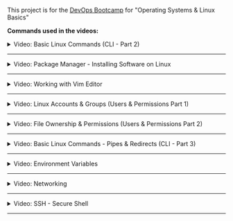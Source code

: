 This project is for the [DevOps Bootcamp](https://www.techworld-with-nana.com/devops-bootcamp) for "Operating Systems & Linux Basics"



**Commands used in the videos:**

<details>
<summary>Video: Basic Linux Commands (CLI - Part 2)</summary>
<br />

General Operations:
- `clear` = Clears the terminal

Directory Operatings:
- `pwd` = Show current directory. Example Output: `/home/nana`
- `ls` = List folders and files. Example Output: `Desktop  Downloads  Pictures  Documents`
- `cd [dirname]` = Change directory to [dir]
- `mkdir [dirname]` = Make directory [dirname]
- `cd ..` = Go up a directory

File Operations:
- `touch [filename]` = Create [filename]
- `rm [filename]` = Delete [filename]
- `rm -r [dirname]` = Delete a non-empty directory and all the files in it
- `rm -d [dirname]` or `rmdir [dirname]` = Delete an empty directory

Navigating in the File System:
- `cd usr/local/bin` = Navigate multiple dirs (relative path - relative to current dir). Move to bin directory
- `cd ../..` = Move up 2 hierarchies, so go to 'usr' directory
- `cd /usr` = Alternative to go to 'usr' directly (absolute path)
- `cd [absolute path]` = Move to any location by providing the full path
- `cd /home/nana` = Go to my home directory (absolute path)
- `cd ~` = Shortcut alternative to go to home directory
- `ls /etc/network` = List folders and files of 'network' directory

More File and Directory Operations
- `mv [filename] [new_filename]` = Rename the file to a new file name
- `cp -r [dirname] [new_dirname]` = Copy dirname to new_dirname recursively meaning including the files
- `cp [filename] [new_filename]` = Copy filename to new_filename

Some more useful commands
- `ls -R [dirname]` = Show dirs and files but also sub dirs and files
- `history` = Gives a list of all past commands typed in the current terminal session
- `history 20` = Show list of last 20 commands
- `CTRL + r` = Search history
- `CTRL + c` = Stop current command
- `CTRL + SHIFT + v` = Paste copied text into terminal
- `ls -a` = See hidden files too
- `cat [filename]` = Display the file content
- `cat .bash_history` = Example 1: Display the file content
- `cat Documents/java-app/Readme.md` = Example 2: Display the file content
 
Display OS Information
- `uname -a` = Show system and kernel
- `cat /etc/os-release` =  Show OS information
- `lscpu` = Display hardware information, e.g. how many CPU you have etc.
- `lsmem` = Display memory information

Execute commands as superuser
- `sudo [some command]` = Allows regular users to run programs with the security privileges of the superuser or root
- `su - admin` = Switch from nana user to admin
</details>

******

<details>
<summary>Video: Package Manager - Installing Software on Linux</summary>
<br />

APT Package Manager:
- `sudo apt search [package_name]` = Search for a given package
- `sudo apt install [package_name]` = Install a given package
- `sudo apt install [package_name] [package_name2]` = Install multiple packages with one command
- `sudo apt remove [package_name]` = Remove installed package
- `sudo apt update` = Updates the package index. Pulls the latest change sfrom the APT repositories

APT-GET Package Manager:
- `sudo apt-get install [package_name]` = Install package with apt-get package manager

SNAP Package Manager:
- `sudo snap install [package_name]` = Install a given package


</details>

******

<details>
<summary>Video: Working with Vim Editor</summary>
<br />

Install Vim, if it's not available:
- `sudo apt install vim` = Search for a given package

There are 2 Modes:
- Command Mode: default mode, everything is interpreted as a command
- Insert Mode: Allows to enter text

Vim Commands:
- `vim [filename]` = Open file with Vim
- `Press i key` = Switch to Insert Mode
- `Press esc key` = Switch to Command Mode
- `Type :wq` = Write File to disk and quit Vim
- `Type :q!` = Quit Vim without saving the changes
- `Type dd` = Delete entire line
- `Type d10` = Delete next 10 lines
- `Type u` = Undo
- `Type A` = Jump to end of line and switch to insert mode
- `Type 0` = Jump to start of the line
- `Type $` = Jump to end of the line
- `Type 12G` = Go to line 12
- `Type 16G` = Go to line 16
- `Type /pattern` = Search for pattern, e.g. `/nginx`
    - `Type n` = Jump to next match
    - `Type N` = Search in opposite direction
- `Type :%s/old/new` = Replace 'old' with 'new' throughout the file

</details>

******


<details>
<summary>Video: Linux Accounts & Groups (Users & Permissions Part 1)</summary>
 <br />

**Locations of Access Control Files:**
- /etc/passwd
- /etc/shadow
- /etc/group
<!-- -->
- `sudo adduser [username]` = Create a new user
- `sudo passwd [username]` = Change password of a user
- `su - [username]` = Login as username ('su' = short for substitute or switch user)
- `su -` = Login as root
<!-- -->
- `sudo groupadd [groupname]` = Create new group (System assigns next available GID)
- `sudo adduser [username]` = Switch to Insert Mode

**Note 2 different User/Group commands:**<br />
`adduser`, `addgroup`, `deluser`,  `delgroup` = interactive, more user friendly commands<br />
`useradd`, `groupadd`,  `userdel`,  `groupdel` = low-level utilities, more infos need provided by yourself

- `sudo usermod [OPTIONS] [username]` = Modify a user account
- `sudo usermod -g devops tom` = Assign 'devops' as the primary group for 'tom' user
- `sudo delgroup tom` = Removes group 'tom'
- `groups` = Display groups the current logged in user belongs to
- `groups [username]` = Display groups of the given username
- `sudo useradd -G devops nicole` = Create 'nicole' user and add nicole to 'devops' group (-G = secondary group, not primary)
- `sudo gpasswd -d nicole devops` = Removes user 'nicole' from group 'devops'

</details>

******

<details>
<summary>Video: File Ownership & Permissions (Users & Permissions Part 2)</summary>
 <br />

- `ls -l` = Print files in a long listing format, you can see ownership and permissions of the file

**Ownership:**
- `sudo chown [username]:[groupname] [filename]` = Change ownership
- `sudo chown tom:admin test.txt` = Change ownership of 'test.txt' file to 'tom' and group 'admin'
- `sudo chown admin test.txt` = Change ownership of 'test.txt' 'admin' user
- `sudo chgrp devops test.txt` = Make 'devops' group owner of test.txt file

**Possible File Permissions (Symbolic):**
- r = Read
- w = Write
- x = Execute
- '-' = No permission

**Change File Permissions for different owners**

File Permissions can be changed for:
- u = Owner
- g = Group
- o = Other (all other users)

Minus (-) removes the permission
- `sudo chmod -x api` = Takes 'execute' permission away for 'api' folder from all owners
- `sudo chmod g-w config.yaml` = Takes 'write' permission away for 'config.yaml' file from the group 

Plus (+) adds permission
- `sudo chmod g+x config.yaml` = Add 'execute' permission for 'config.yaml' file to the group 
- `sudo chmod u+x script.sh` = Add 'execute' permission for 'script.sh' file to the user 
- `sudo chmod o+x script.sh` = Add 'execute' permission for 'script.sh' file to other 

Change multiple permissions for an owner
- `sudo chmod g=rwx config.yaml` = Assign 'read write execute' permissions to the group
- `sudo chmod g=r-- config.yaml` = Assign only 'read' permission to the group

Changing permissions with numeric values

_Set permissions for all owners with 3 digits, 1 digit for each owner_ [Absolute vs Symbolic Mode](https://docs.oracle.com/cd/E19455-01/805-7229/6j6q8svd8/)

- 0 = No permission
- 1 = Execute
- 2 = Write
- 3 = Execute + Write
- 4 = Read
- 5 = Read + Execute
- 6 = Read + Write
- 7 = Read + Write + Execute
<!-- -->
- `sudo chmod 777 script.sh` = rwx (Read, Write and Execute) permission for everyone for file 'script.sh'
- `sudo chmod 740 script.sh` = Give user all permissions (7), give group only read permission (4), give other no permission (0)


</details>

******

<details>
<summary>Video: Basic Linux Commands - Pipes & Redirects (CLI - Part 3)</summary>
<br />

**Pipe & Less:**

Pipe Command:
- `|` = Pipe command = Pipes the output of the previous command as an input to the next command

Less Command:
- `less [filename]` = Displays the contents of a file or a command output, one page at a time. And allows to navigate forward and backward through the file

Different piping examples/use cases:
- `cat /var/log/syslog | less` = Pipes the output of 'syslog' file to less program.
- `ls /usr/bin | less` = Pipes the output of ls command to less program.
- `history | less` = Pipes the output of history command to less program.

**Pipe & Grep:**

Grep Command:
- `grep [pattern]` = Searches for a particular pattern of characters and displays all lines that contain that pattern

More piping examples/use cases:
- `history | grep sudo` = Look for any commands of history commands, which have 'sudo' word in it
- `history | grep "sudo chmod"` = Look for any commands of history commands, which have 'sudo chmod' phrase in it
- `history | grep sudo | less` = History output will pass output to grep and filter for 'sudo' and this output will again be piped or passed to less program
- `ls /usr/bin/ | grep java` = Filter ls output for java
- `cat Documents/java-app/config.yaml | grep ports` = See all 'ports' occurences in config.yaml file

**Redirects in Linux:**
- `>` = Redirect Operator = Takes the output from the previous command and sends it to a file that you give

Different redirects examples/use cases:
- `history | grep sudo > sudo-commands.txt` = Redirect output into a 'sudo-commands.txt' file
- `cat sudo-commands.txt > sudo-rm-commands.txt` = Redirect output of 'sudo-commands.txt' file into 'sudo-rm-commands.txt' file
- `history | grep rm > sudo-rm-commands.txt` = Redirect output of filtered history commands into existing 'sudo-rm-commands.txt' file. Note: Contents of file will be _overwritten_
- `history | grep rm >> sudo-rm-commands.txt` = Redirect output of filtered history commands into existing 'sudo-rm-commands.txt' file. Note: Contents of file will be _appended_

</details>

******

<details>
<summary>Video: Environment Variables</summary>
<br />

_Variables store information. Environment variables are available for the whole environment._
_An environment variable consists of _name=value_ pair._

Existing Environment Variables:
- `SHELL=/bin/bash`= default shell program, in this case bash
- `HOME=/home/nana`= current user's home directory
- `USER=nana` = currently logged in user
<!-- -->
- `printenv` = List all environment variables
- `printenv | less` = List all environment variables with less program
- `printenv [environment variable]` = Display value of given environment variable, e.g. `printenv USER`
- `printenv | grep USER` = Filter environment variables, which have 'USER' in the name
<!-- -->
- `echo $USER` = Print value of USER environment variable

Create own Environment Variables:
- `export DB_USERNAME=dbuser` = Set environment variable 'DB_USERNAME' with value 'dbuser'
- `export DB_PASSWORD=secretpwdvalue` = Set environment variable 'DB_PASSWORD' with value 'secretpwdvalue'
- `export DB_NAME=mydb` = Set environment variable 'DB_NAME' with value 'mydb'
- `printenv | grep DB` = Filter environment variables for 'DB' characters
- `export DB_NAME=newdbname` = Set environment variable 'DB_NAME' to new value 'newdbname'

Delete Environment Variables:
- `unset DB_NAME` = Delete variable with name 'DB_NAME'

Persisting Environment Variables with shell specific configuration file:
_Environment variables set in terminal are only available in the current terminal session._

Add environment variables to the '~/.bashrc' file or your specific shell 'rc' file. Variables set in this file are loaded whenever a bash login shell is entered.
- `export DB_USERNAME=dbuser`
- `export DB_PASSWORD=secretvl`
- `export DB_NAME=mydb`
In terminal again:
- `source ~/.bashcrc` = Load the new env vars into the current shell session

Persisting Environment Variables system wide:
- ~./bashrc = user specific
- /etc/environment = system wide, meaning all users will have access to the variables

PATH Environment Variable:
- `PATH=/usr/local/sbin:/usr/local/bin:/usr/sbin:/usr/bin:/sbin:/bin` = List of directories to executible files, separated by ':'. Tells the shell which directories to ssearch for the executable in response to our executed command
- `PATH=$PATH:/home/nana` = Appending /home/nana folder to the existing $PATH value


</details>

******

<details>
<summary>Video: Networking</summary>
<br />

Useful Networking Commands:
- `ip`= one of the basic commands. For setting up new systems and assigning IPs to troubleshooting existing systems. Can show address information, manipulate routing, plus display network various devices, interfaces, and tunnels.
- `ifconfig`= for configuring and troubleshooting networks. It has since been replaced by the `ip` command
- `netstat`= tool for printing network connections, routing tables, interface statistics, masquerade connections, and multicast memberships
- `ps aux` =
  - ps = displays information about a selection of the active processes
  - a = show processes for all users
  - u = display the process's user/owner
  - x = also show processes not attached to a terminal
- `nslookup` = Find DNS related query
- `ping` = To check connectivity between two nodes

</details>

******

<details>
<summary>Video: SSH - Secure Shell</summary>
<br />

Connecting via SSH: `ssh username@SSHserver`
- `ssh root@159.89.14.94`= Connect with root user to 159.89.14.94 server address
- `ssh-keygen -t rsa`= Create SSH Key Pair with 'rsa' algorithm. SSH Key Pair is stored to the default location `~/.ssh`
- `ls .ssh/`= Display contents of .ssh folder, which has:
  - `id_rsa` = Private Key
  - `id_rsa.pub` = Public Key
- `ssh -i .ssh/id_rsa root@159.89.14.94` = Connect with root user to 159.89.14.94 server address with specified private key file location (.ssh/id_rsa = default, but you can specify a different one like this)

Two Files used by SSH:
- `~/.ssh/known_hosts` = lets the client authenticate the server to check that it isn't connecting to an impersonator
- `~/.ssh/authorized_keys` = lets the server authenticate the user

</details>

******
